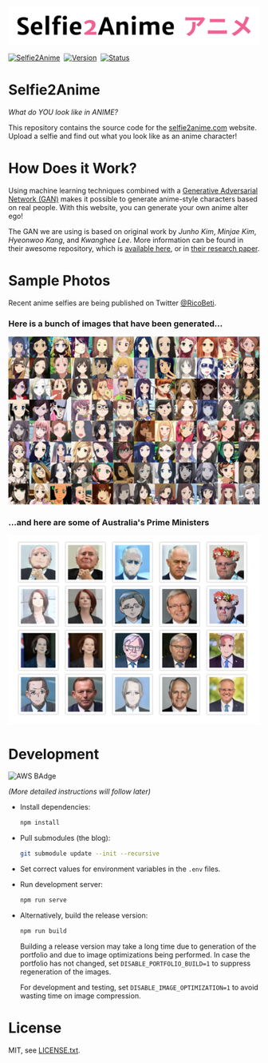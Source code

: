 
![Selfie2Anime](s2a.png) 

[![Selfie2Anime](https://img.shields.io/badge/app-selfie2anime-f06292.svg?style=for-the-badge)](https://selfie2anime.com)&nbsp;
[![Version](https://img.shields.io/badge/version-1.0-05A5CC.svg?style=for-the-badge)](https://selfie2anime.com)&nbsp;
[![Status](https://img.shields.io/badge/status-live-00B20E.svg?style=for-the-badge)](https://selfie2anime.com)

# Selfie2Anime

*What do YOU look like in ANIME?*

This repository contains the source code for the [selfie2anime.com](https://selfie2anime.com) website. Upload a selfie and find out what you look like as an anime character!


# How Does it Work?

Using machine learning techniques combined with a [Generative Adversarial Network (GAN)](https://en.wikipedia.org/wiki/Generative_adversarial_network) makes it possible to generate anime-style characters based on real people. With this website, you can generate your own anime alter ego!

The GAN we are using is based on original work by *Junho Kim*, *Minjae Kim*, *Hyeonwoo Kang*, and *Kwanghee Lee*. More information can be found in their awesome repository, which is [available here](https://github.com/taki0112/UGATIT), or in [their research paper](https://arxiv.org/abs/1907.10830).


# Sample Photos

Recent anime selfies are being published on Twitter [@RicoBeti](https://twitter.com/RicoBeti).

### Here is a bunch of images that have been generated...

![Preview](wall.jpg)


### ...and here are some of Australia's Prime Ministers

![Preview](pms.png)


# Development
![AWS BAdge](https://codebuild.us-east-1.amazonaws.com/badges?uuid=eyJlbmNyeXB0ZWREYXRhIjoiZWJIeXI2TzlGWmx1eEc3dzJicFFEZ0FnZVpUK2U4LzZDeVQ2V0JhZE84bkZKK1BpQiswbG93OXlWUE96dnI1UVJzL3hucCtham43bHQrT3VDN3lmVHdnPSIsIml2UGFyYW1ldGVyU3BlYyI6IlkwbTJscTNWUlBiMEsrWTkiLCJtYXRlcmlhbFNldFNlcmlhbCI6MX0%3D&branch=master)

*(More detailed instructions will follow later)*

*   Install dependencies:
    ```bash
    npm install
    ```
    
*   Pull submodules (the blog):
    ```bash
    git submodule update --init --recursive
    ```

*   Set correct values for environment variables in the `.env` files.

*   Run development server:
    ```bash
    npm run serve
    ```
    
*   Alternatively, build the release version:
    ```bash
    npm run build
    ```
    
    Building a release version may take a long time due to generation of the portfolio and due to image optimizations being performed. In case the portfolio has not changed, set `DISABLE_PORTFOLIO_BUILD=1` to suppress regeneration of the images.
    
    For development and testing, set `DISABLE_IMAGE_OPTIMIZATION=1` to avoid wasting time on image compression.


# License

MIT, see [LICENSE.txt](LICENSE.txt).
